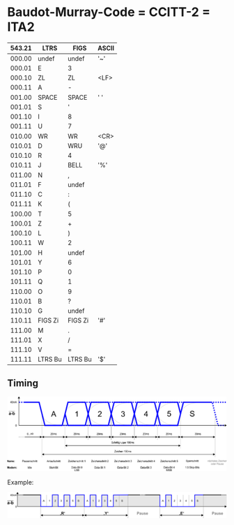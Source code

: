# Baudot-Murray-Code = CCITT-2 = ITA2

| 543.21 | LTRS | FIGS | ASCII |
| --- | --- | --- | --- |
| 000.00 |    undef | undef | '~'
| 000.01 |    E     | 3
| 000.10 |    ZL    | ZL | &lt;LF&gt;
| 000.11 |    A     | -
| 001.00 |    SPACE | SPACE | ' '
| 001.01 |    S     | '
| 001.10 |    I     | 8
| 001.11 |    U     | 7
| 010.00 |    WR    | WR | &lt;CR&gt;
| 010.01 |    D     | WRU | '@'
| 010.10 |    R     | 4
| 010.11 |    J     | BELL | '%'
| 011.00 |    N     | ,
| 011.01 |    F     | undef
| 011.10 |    C     | :
| 011.11 |    K     | (
| 100.00 |    T     | 5
| 100.01 |    Z     | +
| 100.10 |    L     | )
| 100.11 |    W     | 2
| 101.00 |    H     | undef
| 101.01 |    Y     | 6
| 101.10 |    P     | 0
| 101.11 |    Q     | 1
| 110.00 |    O     | 9
| 110.01 |    B     | ?
| 110.10 |    G     | undef
| 110.11 |    FIGS Zi | FIGS Zi | '#'
| 111.00 |    M     | .
| 111.01 |    X     | /
| 111.10 |    V     | =
| 111.11 |    LTRS Bu | LTRS Bu | '$'

## Timing

<img src="img/TW39Timing.png" width="561px">

Example:

<img src="img/TW39Example.png" width="559px">

